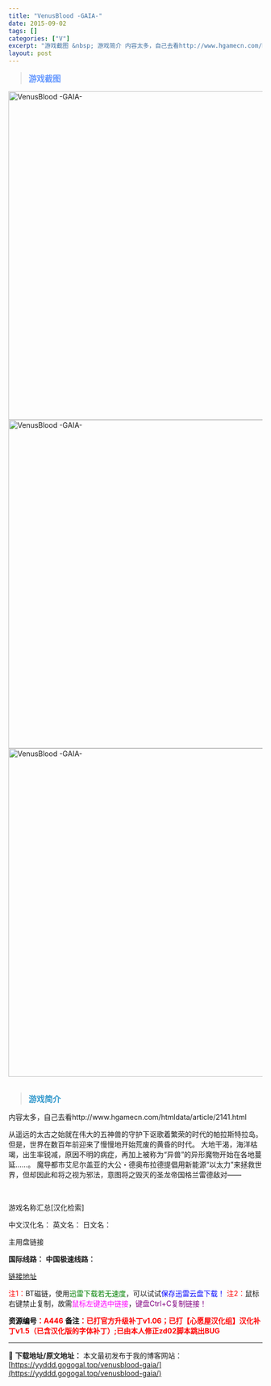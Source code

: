 ```yaml
---
title: "VenusBlood -GAIA-"
date: 2015-09-02
tags: []
categories: ["V"]
excerpt: "游戏截图 &nbsp; 游戏简介 内容太多，自己去看http://www.hgamecn.com/htmldata/article/2141.html 从遥远的太古之始就在伟大的五神兽的守护下讴歌着繁荣的时代的帕拉斯特拉岛。 但是，世界在数百年前迎来了慢慢地开始荒废的黄昏的时代。 大地干渴，海洋枯竭&hellip;"
layout: post
---
```


<div>
<blockquote><b><span style="font-size: 12pt; color: #6699ff;">游戏截图</span></b></blockquote>
<div><img title="点击放大" src="https://yyddd.gogogal.top/wp-content/uploads/2025/04/20250430_6811fe8897bbd.webp" alt="VenusBlood -GAIA-" width="650" /></div>
<div><img title="点击放大" src="https://cdn.ttloli.com/pic/005ODKsIjw1evohnqqlm0j30qu0kv7aq.webp" alt="VenusBlood -GAIA-" width="650" /></div>
<div><img title="点击放大" src="https://yyddd.gogogal.top/wp-content/uploads/2025/04/20250430_6811fe8f65d59.webp" alt="VenusBlood -GAIA-" width="650" /></div>
&nbsp;
<blockquote><b><span style="font-size: 12pt; color: #3399cc;">游戏简介</span></b></blockquote>
<div>内容太多，自己去看http://www.hgamecn.com/htmldata/article/2141.html

从遥远的太古之始就在伟大的五神兽的守护下讴歌着繁荣的时代的帕拉斯特拉岛。
但是，世界在数百年前迎来了慢慢地开始荒废的黄昏的时代。
大地干渴，海洋枯竭，出生率锐减，原因不明的病症，再加上被称为“异兽”的异形魔物开始在各地蔓延……。
魔导都市艾尼尔盖亚的大公・德奥布拉德提倡用新能源“以太力”来拯救世界，但却因此和将之视为邪法，意图将之毁灭的圣龙帝国格兰雷德敌对——</div>
&nbsp;

游戏名称汇总[汉化检索]

中文汉化名：
英文名：
日文名：
</div>
<div class="panel panel-primary">
<div class="panel-heading">主用盘链接</div>
<div class="panel-body">

<b>国际线路：</b>
<b>中国极速线路：</b>

<!--wechatfans start-->

<a href="https://pan.xunlei.com/s/VOSS7gIV4tKmZhuiBEI-SwaKA1?pwd=ves4#">链接地址</a>

<!--wechatfans end-->
<span style="color: #ff0000;">注1：</span>BT磁链，使用<span style="color: #008000;">迅雷下载若无速度</span>，可以试试<span style="color: #0000ff;">保存迅雷云盘下载！</span>
<span style="color: #ff0000;">注2：</span>鼠标右键禁止复制，故需<span style="color: #ff00ff;">鼠标左键选中链接</span>，<span style="color: #800080;">键盘Ctrl+C复制链接！</span>

</div>
<div class="panel-footer"><span style="color: #ff0000;"><b><span style="color: #000000;">资源编号</span>：A446</b></span>
<span style="color: #ff0000;"><b><span style="color: #000000;">备注</span>：已打官方升级补丁v1.06；已打【心愿屋汉化组】汉化补丁v1.5（已含汉化版的字体补丁）;已由本人修正zd02脚本跳出BUG</b></span></div>
</div>

---
📖 **下载地址/原文地址：** 本文最初发布于我的博客网站：[https://yyddd.gogogal.top/venusblood-gaia/](https://yyddd.gogogal.top/venusblood-gaia/)

